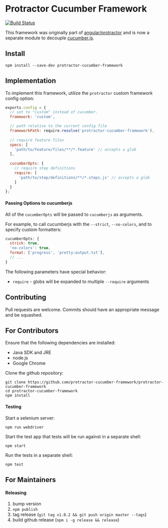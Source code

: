 Protractor Cucumber Framework
=============================

[![Build Status](https://travis-ci.org/protractor-cucumber-framework/protractor-cucumber-framework.svg?branch=master)](https://travis-ci.org/protractor-cucumber-framework/protractor-cucumber-framework)

This framework was originally part of [angular/protractor](https://github.com/angular/protractor) and
is now a separate module to decouple [cucumber.js](https://github.com/cucumber/cucumber-js).

Install
-------

`npm install --save-dev protractor-cucumber-framework`

Implementation
--------------

To implement this framework, utilize the `protractor` custom framework config option:

```js
exports.config = {
  // set to "custom" instead of cucumber.
  framework: 'custom',

  // path relative to the current config file
  frameworkPath: require.resolve('protractor-cucumber-framework'),
  
  // require feature files
  specs: [
    'path/to/feature/files/**/*.feature' // accepts a glob
  ],
  
  cucumberOpts: {
    // require step definitions
    require: [
      'path/to/step/definitions/**/*.steps.js' // accepts a glob
    ]
  }
};
```

#### Passing Options to cucumberjs

All of the `cucumberOpts` will be passed to `cucumberjs` as arguments.

For example, to call cucumberjs with the `--strict`, `--no-colors`, and to specify custom formatters:

```js
cucumberOpts: {
  strick: true,
  'no-colors': true,
  format: ['progress', 'pretty:output.txt'],
  // ...
}
```

The following parameters have special behavior:

 * `require` - globs will be expanded to multiple `--require` arguments

Contributing
------------

Pull requests are welcome. Commits should have an appropriate message and be squashed.

For Contributors
----------------
Ensure that the following dependencies are installed:

 * Java SDK and JRE
 * node.js
 * Google Chrome

Clone the github repository:

    git clone https://github.com/protractor-cucumber-framework/protractor-cucumber-framework
    cd protractor-cucumber-framework
    npm install

#### Testing

Start a selenium server:

    npm run webdriver

Start the test app that tests will be run against in a separate shell:

    npm start

Run the tests in a separate shell:

    npm test

For Maintainers
---------------

#### Releasing

1. bump version
1. `npm publish`
1. tag release (`git tag v1.0.2 && git push origin master --tags`)
1. build github release (`npm i -g release && release`)

